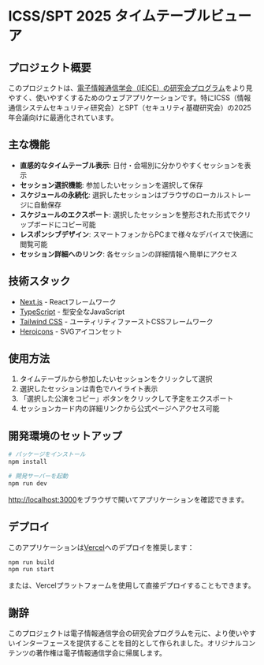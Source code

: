 # ICSS/SPT 2025 タイムテーブルビューア

## プロジェクト概要

このプロジェクトは、[電子情報通信学会（IEICE）の研究会プログラム](https://ken.ieice.org/ken/program/index.php?tgs_regid=7d40e0d1fbc823c402c27c393bae23134140f3b86336e69dc2ce7ec212b50b80&update=1)をより見やすく、使いやすくするためのウェブアプリケーションです。特にICSS（情報通信システムセキュリティ研究会）とSPT（セキュリティ基礎研究会）の2025年会議向けに最適化されています。

## 主な機能

- **直感的なタイムテーブル表示**: 日付・会場別に分かりやすくセッションを表示
- **セッション選択機能**: 参加したいセッションを選択して保存
- **スケジュールの永続化**: 選択したセッションはブラウザのローカルストレージに自動保存
- **スケジュールのエクスポート**: 選択したセッションを整形された形式でクリップボードにコピー可能
- **レスポンシブデザイン**: スマートフォンからPCまで様々なデバイスで快適に閲覧可能
- **セッション詳細へのリンク**: 各セッションの詳細情報へ簡単にアクセス

## 技術スタック

- [Next.js](https://nextjs.org/) - Reactフレームワーク
- [TypeScript](https://www.typescriptlang.org/) - 型安全なJavaScript
- [Tailwind CSS](https://tailwindcss.com/) - ユーティリティファーストCSSフレームワーク
- [Heroicons](https://heroicons.com/) - SVGアイコンセット

## 使用方法

1. タイムテーブルから参加したいセッションをクリックして選択
2. 選択したセッションは青色でハイライト表示
3. 「選択した公演をコピー」ボタンをクリックして予定をエクスポート
4. セッションカード内の詳細リンクから公式ページへアクセス可能

## 開発環境のセットアップ

```bash
# パッケージをインストール
npm install

# 開発サーバーを起動
npm run dev
```

[http://localhost:3000](http://localhost:3000)をブラウザで開いてアプリケーションを確認できます。

## デプロイ

このアプリケーションは[Vercel](https://vercel.com)へのデプロイを推奨します：

```bash
npm run build
npm run start
```

または、Vercelプラットフォームを使用して直接デプロイすることもできます。

## 謝辞

このプロジェクトは電子情報通信学会の研究会プログラムを元に、より使いやすいインターフェースを提供することを目的として作られました。オリジナルコンテンツの著作権は電子情報通信学会に帰属します。
